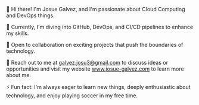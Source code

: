 👋 Hi there! I'm Josue Galvez, and I'm passionate about Cloud Computing and DevOps things.

🌱 Currently, I'm diving into GitHub, DevOps, and CI/CD pipelines to enhance my skills.

💼 Open to collaboration on exciting projects that push the boundaries of technology.

📧 Reach out to me at galvez.josu3@gmail.com to discuss ideas or opportunities and visit my website www.josue-galvez.com to learn more about me.

⚡ Fun fact: I'm always eager to learn new things, deeply enthusiastic about technology, and enjoy playing soccer in my free time.
